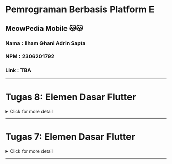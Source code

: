 # Pemrograman Berbasis Platform E
## MeowPedia Mobile 😽😽
### Nama : Ilham Ghani Adrin Sapta
### NPM  : 2306201792
### Link : TBA
---

# Tugas 8: Elemen Dasar Flutter

<details>
<summary>Click for more detail</summary>
<br>

## Deskripsi Tugas
Pada tugas ini, saya akan mengimplementasikan navigation, layout, form, dan form input elements pada aplikasi Flutter yang kamu buat pada tugas sebelumnya.

## Checklist Tugas
- #### ✅  Membuat minimal satu halaman baru pada aplikasi, yaitu halaman formulir tambah item baru dengan ketentuan sebagai berikut:

  - #### ✅ Memakai minimal tiga elemen input, yaitu name, amount, description. Tambahkan   elemen input sesuai dengan model pada aplikasi tugas Django yang telah kamu buat.
  - #### ✅ Memiliki sebuah tombol Save.
  - #### ✅ Setiap elemen input di formulir juga harus divalidasi dengan ketentuan sebagai berikut:
    - #### ✅ Setiap elemen input tidak boleh kosong.
    - #### ✅ Setiap elemen input harus berisi data dengan tipe data atribut modelnya.
Membuat folder screen pada lib yang akan menyimpan file catentry_form dan left_drawer:
membuat class CatEntryFormPage dan _CatEntryFormPageState.
Pada CatEntryFormPage, build widget yang berisi body berupa Form widget dengan 5 child padding yaitu nama, jumlah, harga, spesies, dan warna sesuai dengan attribut yang sudah ditetapkan. Menambahkan juga validasi dimana setiap input tidak boleh kosong dengan if statement
membuat tombol save.
- #### ✅ Mengarahkan pengguna ke halaman form tambah item baru ketika menekan tombol Tambah Item pada halaman utama.
pada cat_cart.dart ketika nama item yang ditekan adalah `Tambah produk` maka panggil Navigator.push yang akan mengarahkan ke CatEntryFormPage.

- #### ✅ Memunculkan data sesuai isi dari formulir yang diisi dalam sebuah pop-up setelah menekan tombol Save pada halaman formulir tambah item baru.
membuat tombol save dengan elevated button yang saat ditekan membuat isi dari onPressed yang berisi data-data yang baru saja dimasukkan dengan menggunakan dialog. Seperti berikut:
```c++
child: ElevatedButton(
                    style: ButtonStyle(
                      backgroundColor: MaterialStateProperty.all(
                          Theme.of(context).colorScheme.primary),
                    ),
                    onPressed: () {
                      if (_formKey.currentState!.validate()) {
                        showDialog(
                          context: context,
                          builder: (context) {
                            return AlertDialog(
                              title: const Text('Kucing berhasil tersimpan'),
                              content: SingleChildScrollView(
                                child: Column(
                                  crossAxisAlignment: CrossAxisAlignment.start,
                                  children: [
                                    Text('Nama: $_name'),
                                    Text('Harga: $_price'),
                                    Text('Deskripsi: $_description'),
                                    Text('spesies: $_species'),
                                    Text('warna: $_color'),
                                  ],
                                ),
                              ),
                              actions: [
                                TextButton(
                                  child: const Text('OK'),
                                  onPressed: () {
                                    Navigator.pop(context);
                                    _formKey.currentState!.reset();
                                  },
                                ),
                              ],
                            );
                          },
                        );
                      }
                    },
                    child: const Text(
                      "Save",
                      style: TextStyle(color: Colors.white),
                    ),
```

- #### ✅ Membuat sebuah drawer pada aplikasi dengan ketentuan sebagai berikut:
    - #### ✅ Drawer minimal memiliki dua buah opsi, yaitu Halaman Utama dan Tambah Item.
    - #### ✅ Ketika memiih opsi Halaman Utama, maka aplikasi akan mengarahkan pengguna ke halaman utama.
    - #### ✅ Ketika memiih opsi Tambah Item, maka aplikasi akan mengarahkan pengguna ke halaman form tambah item baru.

Membuat folder widgets yang akan berisi left_drawer.dart dan juga catentry_form.dart
pada file tersebut akan dibuat class yang build widget dengan mereturn widget Drawer.
pada Drawer akan memiliki children ListTile jika di tekan akan `Navigator.pushReplacement` ke laman yang dituju.

#### ✅ Menjawab beberapa pertanyaan berikut pada README.md pada root_folder.

#### 1️⃣ Apa kegunaan const di Flutter? Jelaskan apa keuntungan ketika menggunakan const pada kode Flutter. Kapan sebaiknya kita menggunakan const, dan kapan sebaiknya tidak digunakan?

const di Flutter digunakan untuk mendefinisikan nilai konstan yang tidak akan berubah selama runtime.

Keuntungan menggunakan const pada kode Flutter salah satunya adalah
efisiensi Memori. Objek const hanya dibuat sekali dan dibagikan di seluruh aplikasi, mengurangi penggunaan memori.
Kinerja, Menggunakan const dapat meningkatkan kinerja karena objek const diinisialisasi pada waktu kompilasi, bukan pada waktu runtime.
Keamanan, Membantu mencegah perubahan yang tidak disengaja pada nilai yang seharusnya tetap konstan.

const sebaiknya digunakan saat nilai tidak akan berubah selama runtime.
Untuk widget yang tidak berubah (immutable) untuk meningkatkan efisiensi rendering

Kapan sebaiknya tidak menggunakan const? const sebaiknya tidak digunakan
saat nilai perlu berubah selama runtime.
Untuk objek yang memerlukan inisialisasi dinamis atau bergantung pada input runtime.


#### 2️⃣ Jelaskan dan bandingkan penggunaan Column dan Row pada Flutter. Berikan contoh implementasi dari masing-masing layout widget ini!

Column dan Row adalah dua widget layout dasar di Flutter yang digunakan untuk mengatur widget anak dalam arah vertikal dan horizontal.

Column mengatur widget anak dalam arah vertikal (dari atas ke bawah).

``` c++
class MyApp extends StatelessWidget {
  const MyApp({super.key});

  @override
  Widget build(BuildContext context) {
    return MaterialApp(
      home: Scaffold(
        appBar: AppBar(title: const Text('Column Example')),
        body: Column(
          mainAxisAlignment: MainAxisAlignment.center,
          children: const <Widget>[
            Text('Item 1'),
            Text('Item 2'),
            Text('Item 3'),
          ],
        ),
      ),
    );
  }
}
```
Row mengatur widget anak dalam arah horizontal (dari kiri ke kanan).

``` c++
class MyApp extends StatelessWidget {
  const MyApp({super.key});

  @override
  Widget build(BuildContext context) {
    return MaterialApp(
      home: Scaffold(
        appBar: AppBar(title: const Text('Row Example')),
        body: Row(
          mainAxisAlignment: MainAxisAlignment.center,
          children: const <Widget>[
            Text('Item 1'),
            Text('Item 2'),
            Text('Item 3'),
          ],
        ),
      ),
    );
  }
}
```

#### 3️⃣ Sebutkan apa saja elemen input yang kamu gunakan pada halaman form yang kamu buat pada tugas kali ini. Apakah terdapat elemen input Flutter lain yang tidak kamu gunakan pada tugas ini? Jelaskan!

Pada halaman form yang dibuat, elemen input yang digunakan adalah 
TextFormField Untuk input teks seperti nama, deskripsi, spesies, dan warna. 

ada beberapa elemen input yang tidak saya gunakan diantaranyy adalah Checkbox, Radio, Switch, Slider, Dropdown button, Date Picker, dll

#### 4️⃣ Bagaimana cara kamu mengatur tema (theme) dalam aplikasi Flutter agar aplikasi yang dibuat konsisten? Apakah kamu mengimplementasikan tema pada aplikasi yang kamu buat?

Tema aplikasi diatur menggunakan ThemeData untuk memberikan konsistensi warna dan gaya di seluruh tampilan. Tema ini menggunakan skema warna berbasis Material Design 3 `(useMaterial3: true)` dengan primarySwatch berwarna abu-abu dan warna aksen hijau `(secondary: Colors.green[400])`. Dengan pengaturan ini, komponen seperti AppBar, tombol, dan teks akan mengikuti palet warna yang seragam, memberikan pengalaman pengguna yang selaras.

#### 5️⃣ Bagaimana cara kamu menangani navigasi dalam aplikasi dengan banyak halaman pada Flutter?
navigasi diatur melalui widget LeftDrawer, yang berfungsi sebagai menu samping. LeftDrawer berisi beberapa item menu yang memungkinkan pengguna untuk berpindah halaman dengan cepat, seperti menuju halaman utama (MyHomePage) atau ke halaman formulir untuk menambahkan entri kucing (CatEntryFormPage). Header pada drawer ini menggunakan skema warna dari ThemeData aplikasi dan menampilkan nama aplikasi serta deskripsi singkat, sehingga tampilannya tetap konsisten dengan tema utama aplikasi.

Setiap item menu dalam drawer menggunakan Navigator.pushReplacement, yang mengganti halaman saat ini dengan halaman tujuan tanpa menumpuk halaman sebelumnya di dalam stack navigasi. Hal ini memastikan navigasi tetap efisien dan mengizinkan pengguna kembali ke halaman sebelumnya dengan menekan tombol kembali.

#### ✅ Jelaskan bagaimana cara kamu mengimplementasikan checklist-checklist di atas.

#### ✅  Melakukan add-commit-push ke GitHub.

</details>


---


# Tugas 7: Elemen Dasar Flutter

<details>
<summary>Click for more detail</summary>
<br>

## Deskripsi Tugas
Pada tugas ini, Saya akan mengimplementasikan aplikasi yang telah saya kembangkan menggunakan Flutter berdasarkan beberapa hal yang sudah saya pelajari selama tutorial.

## Checklist Tugas
- #### ✅  Membuat sebuah program Flutter baru dengan tema E-Commerce yang sesuai dengan tugas-tugas sebelumnya.
  Jalankan perintah `flutter create meowpedia_mobile` untuk inisialisasi project, lalu jalankan dengan flutter run untuk memeriksa apakah project sukses di build.
- #### ✅ Membuat tiga tombol sederhana dengan ikon dan teks untuk:
    - #### ✅ Melihat daftar produk (Lihat Daftar Produk)
    - #### ✅ Menambah produk (Tambah Produk)
    - #### ✅ Logout (Logout)
    
  1. Buat tiga tombol sederhana dengan ikon dan teks untuk:
     - "Lihat Item" untuk melihat daftar item
     - "Tambah Item" untuk menambah item baru
     - "Logout" untuk keluar dari aplikasi

  2. Buat widget `MyHomePage` yang berfungsi sebagai struktur utama dari halaman utama aplikasi.

  3. Buat kelas yang berperan sebagai model data untuk setiap tombol, menyimpan informasi seperti nama, ikon, dan warna tombol.

  4. Pada `MyHomePage`, siapkan data untuk tombol-tombol dengan membuat objek tombol sesuai data yang dibutuhkan (nama, ikon, dan warna) dan simpan dalam sebuah daftar bernama `items`.

  5. Buat widget bernama `ItemCard` yang akan menjadi child dari `MyHomePage` dan menangani setiap item di daftar `items`, membentuk setiap elemen menjadi tombol interaktif.

- #### ✅ Mengimplementasikan warna-warna yang berbeda untuk setiap tombol (Lihat Daftar Produk, Tambah Produk, dan Logout).
  1. **Membuat daftar warna**: Buat list `cardColors` berisi warna-warna berbeda yang akan digunakan untuk setiap tombol.

  2. **Menyiapkan daftar tombol**: Definisikan list `items` yang berisi data tiap tombol (nama dan ikon), misalnya "Lihat Daftar Produk", "Tambah Produk", dan "Logout".

  3. **Membuat widget tombol (ItemCard)**: Buat widget `ItemCard` yang menerima data tombol dan warna.

  4. **Menampilkan tombol di MyHomePage**: Pada `MyHomePage`, gunakan `GridView` untuk menampilkan `ItemCard` dengan memberikan warna dari `cardColors` berdasarkan indeks tombol.

  5. **Menjaga agar warna berbeda**: Atur warna tombol agar diambil berdasarkan urutan dalam `cardColors`, menggunakan operator modulus (`%`) agar warna terulang jika jumlah tombol lebih banyak dari warna yang tersedia.

- #### ✅ Memunculkan Snackbar dengan tulisan:
    - #### ✅ "Kamu telah menekan tombol Lihat Daftar Produk" ketika tombol Lihat Daftar Produk ditekan.
    - #### ✅ "Kamu telah menekan tombol Tambah Produk" ketika tombol Tambah Produk ditekan.
    - #### ✅ "Kamu telah menekan tombol Logout" ketika tombol Logout ditekan.
  
  Buat onTap Callback pada InkWell: Dalam widget ItemCard, tambahkan fungsi callback onTap pada widget InkWell. Di dalam fungsi ini, kita akan menampilkan Snackbar.
  
  Gunakan ScaffoldMessenger: Dalam callback onTap, gunakan ScaffoldMessenger.of(context) untuk mengakses Scaffold yang ada di dalam context dan memanipulasi Snackbar.
  
  Hide Current SnackBar: Sebelum menampilkan Snackbar baru, panggil hideCurrentSnackBar() untuk menyembunyikan Snackbar yang sedang ditampilkan (jika ada).
  
  Tampilkan Snackbar: Gunakan showSnackBar() dengan parameter yang berisi teks yang sesuai dengan tombol yang ditekan. Gunakan ${item.name} untuk menampilkan nama tombol yang bersangkutan dalam Snackbar.

#### ✅ Menjawab beberapa pertanyaan berikut pada README.md pada root_folder.

#### 1️⃣ Jelaskan apa yang dimaksud dengan stateless widget dan stateful widget, dan jelaskan perbedaan dari keduanya.
Di Flutter, StatelessWidget dan StatefulWidget adalah dua jenis widget utama yang digunakan berdasarkan kebutuhan perubahan tampilan. StatelessWidget tidak memiliki state internal, sehingga tampilannya tetap dan hanya dirender sekali saat pertama kali dipanggil, cocok untuk elemen statis seperti teks atau ikon. Sebaliknya, StatefulWidget memiliki state yang dapat berubah, memungkinkan tampilan untuk diperbarui setiap kali ada perubahan pada data atau interaksi pengguna, seperti tombol yang memicu peningkatan angka. Pada StatefulWidget, setiap perubahan state diproses melalui metode setState, yang akan menyebabkan tampilan dirender ulang. Jadi, perbedaannya terletak pada kemampuan StatefulWidget untuk memperbarui tampilan secara dinamis, sementara StatelessWidget hanya digunakan untuk tampilan yang tidak berubah.

#### 2️⃣ Sebutkan widget apa saja yang kamu gunakan pada proyek ini dan jelaskan fungsinya.
Dalam proyek ini, beberapa widget yang digunakan, yaitu:

1. MaterialApp: Widget ini adalah root dari aplikasi Flutter, yang mendefinisikan tema global, warna, dan halaman awal aplikasi (home).

2. MyHomePage: Widget ini merupakan halaman utama aplikasi yang menampilkan informasi dan daftar item. Ini adalah widget Stateless yang membungkus seluruh struktur halaman dalam sebuah Scaffold.

3. Scaffold: Scaffold menyediakan struktur dasar halaman, seperti AppBar di bagian atas dan body di tengah halaman. Scaffold memudahkan dalam membangun tata letak standar untuk aplikasi.

4. AppBar: Bagian dari Scaffold yang ditempatkan di bagian atas halaman dan digunakan untuk menampilkan judul aplikasi, dalam hal ini "Meowpedia".

5. Padding: Widget ini memberikan jarak atau padding di sekitar child widget, untuk memberikan ruang dan tata letak yang lebih rapi.

6. Column: Menyusun widget secara vertikal. Dalam aplikasi ini, Column digunakan untuk mengatur InfoCard dan item-item dalam daftar.

7. Row: Widget ini digunakan untuk menampilkan InfoCard secara horizontal di dalam halaman.

8. InfoCard: Widget custom yang merupakan StatelessWidget. Digunakan untuk menampilkan informasi pengguna seperti NPM, nama, dan kelas. Kartu ini menyusun title dan content secara vertikal.

9. ItemCard: Widget custom yang juga StatelessWidget. Digunakan untuk menampilkan setiap item di halaman utama dalam bentuk grid. ItemCard juga mendukung warna latar belakang yang berbeda-beda dan aksi onTap untuk menampilkan pesan.

10. GridView: Digunakan untuk menampilkan ItemCard dalam bentuk grid dengan 3 kolom. GridView menyesuaikan ukuran widget dengan tata letak grid yang diinginkan.

11. InkWell: Memberikan efek sentuhan pada ItemCard. InkWell digunakan bersama Material untuk memberikan interaksi visual ketika item ditekan.

12. SnackBar: Digunakan untuk menampilkan pesan singkat di bagian bawah layar saat pengguna menekan salah satu item di ItemCard.

13. Icon dan Text: Menampilkan ikon dan teks dalam setiap ItemCard. Icon menampilkan gambar kecil sesuai dengan item, sedangkan Text digunakan untuk menampilkan nama dari item tersebut.

#### 3️⃣ Apa fungsi dari setState()? Jelaskan variabel apa saja yang dapat terdampak dengan fungsi tersebut.
Fungsi `setState()` dalam Flutter digunakan untuk memberitahukan framework bahwa ada perubahan pada variabel-variabel yang memengaruhi tampilan UI, sehingga framework dapat merender ulang widget yang terkait. Biasanya, variabel yang berada dalam `StatefulWidget` dapat terpengaruh oleh `setState()`, seperti variabel yang menyimpan data dinamis atau yang diubah saat aplikasi berjalan. Dengan memanggil `setState()`, perubahan variabel akan tercermin di UI, memungkinkan interaksi yang responsif dan dinamis, misalnya pada tampilan teks, warna, atau komponen yang bergantung pada variabel tersebut.
#### 4️⃣ Jelaskan perbedaan antara const dengan final.
const dan final adalah kata kunci di Dart yang digunakan untuk mendeklarasikan variabel yang nilainya tetap. final digunakan untuk nilai yang diinisialisasi sekali pada runtime dan tidak dapat diubah. const digunakan untuk nilai tetap yang sudah diketahui pada waktu kompilasi, bersifat immutable, dan konstan sepanjang aplikasi.
#### ✅ Jelaskan bagaimana cara kamu mengimplementasikan checklist-checklist di atas.

#### ✅  Melakukan add-commit-push ke GitHub.

</details>


---
